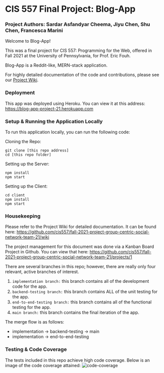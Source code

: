 # CIS 557 Final Project: Blog-App

### Project Authors: Sardar Asfandyar Cheema, Jiyu Chen, Shu Chen, Francesca Marini

Welcome to Blog-App! 

This was a final project for CIS 557: Programming for the Web, offered in Fall 2021 at the University of Pennsylvania, for Prof. Eric Fouh.

Blog-App is a Reddit-like, MERN-stack application.

For highly detailed documentation of the code and contributions, please see our [Project Wiki](https://github.com/cis557/fall-2021-project-group-centric-social-network-team-21/wiki).

### Deployment

This app was deployed using Heroku. You can view it at this address: https://blog-app-project-21.herokuapp.com

### Setup & Running the Application Locally

To run this application locally, you can run the following code:

Cloning the Repo:
```
git clone [this repo address]
cd [this repo folder]
```

Setting up the Server:
```
npm install
npm start
```

Setting up the Client:
```
cd client
npm install
npm start
```

### Housekeeping

Please refer to the Project Wiki for detailed documentation. It can be found here: https://github.com/cis557/fall-2021-project-group-centric-social-network-team-21/wiki

The project management for this document was done via a Kanban Board Project in Github. You can view that here: https://github.com/cis557/fall-2021-project-group-centric-social-network-team-21/projects/1

There are several branches in this repo; however, there are really only four relevant, active branches of interest.
1. ```implementation branch:``` this branch contains all of the development code for the app.
2. ```backend-testing branch:``` this branch contains ALL of the unit testing for the app.
3. ```end-to-end-testing branch:``` this branch contains all of the functional testing for the app.
4. ```main branch:``` this branch contains the final iteration of the app.

The merge flow is as follows:
- implementation -> backend-testing -> main
- implementation -> end-to-end-testing

### Testing & Code Coverage

The tests included in this repo achieve high code coverage. 
Below is an image of the code coverage attained:
![code-coverage](https://github.com/cis557/fall-2021-project-group-centric-social-network-team-21/blob/development/testing-coverage.png)
